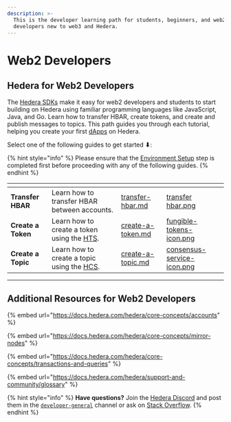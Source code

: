 ```yaml
---
description: >-
  This is the developer learning path for students, beginners, and web2
  developers new to web3 and Hedera.
---
```


# Web2 Developers

## Hedera for Web2 Developers

The [Hedera SDKs](../../sdks-and-apis/sdks/) make it easy for web2 developers and students to start building on Hedera using familiar programming languages like JavaScript, Java, and Go. Learn how to transfer HBAR, create tokens, and create and publish messages to topics. This path guides you through each tutorial, helping you create your first [dApps](../../support-and-community/glossary.md#decentralized-application-dapp) on Hedera.

Select one of the following guides to get started **⬇**:

{% hint style="info" %}
Please ensure that the [Environment Setup](../environment-setup.md) step is completed first before proceeding with any of the following guides.
{% endhint %}

<table data-view="cards"><thead><tr><th></th><th></th><th data-hidden data-card-target data-type="content-ref"></th><th data-hidden data-card-cover data-type="files"></th></tr></thead><tbody><tr><td><strong>Transfer HBAR</strong></td><td>Learn how to transfer HBAR between accounts.</td><td><a href="transfer-hbar.md">transfer-hbar.md</a></td><td><a href="../../.gitbook/assets/transfer hbar.png">transfer hbar.png</a></td></tr><tr><td><strong>Create a Token</strong></td><td>Learn how to create a token using the <a href="../../support-and-community/glossary.md#hedera-token-service-hts">HTS</a>.</td><td><a href="create-a-token.md">create-a-token.md</a></td><td><a href="../../.gitbook/assets/fungible-tokens-icon.png">fungible-tokens-icon.png</a></td></tr><tr><td><strong>Create a Topic</strong></td><td>Learn how to create a topic using the <a href="../../support-and-community/glossary.md#hedera-consensus-service-hcs">HCS</a>.</td><td><a href="create-a-topic.md">create-a-topic.md</a></td><td><a href="../../.gitbook/assets/consensus-service-icon.png">consensus-service-icon.png</a></td></tr></tbody></table>

***

## Additional Resources for Web2 Developers

{% embed url="https://docs.hedera.com/hedera/core-concepts/accounts" %}

{% embed url="https://docs.hedera.com/hedera/core-concepts/mirror-nodes" %}

{% embed url="https://docs.hedera.com/hedera/core-concepts/transactions-and-queries" %}

{% embed url="https://docs.hedera.com/hedera/support-and-community/glossary" %}

{% hint style="info" %}
**Have questions?** Join the [Hedera Discord](https://hedera.com/discord) and post them in the [`developer-general`](https://discord.com/channels/373889138199494658/373889138199494660) channel or ask on [Stack Overflow](https://stackoverflow.com/questions/tagged/hedera-hashgraph).
{% endhint %}
